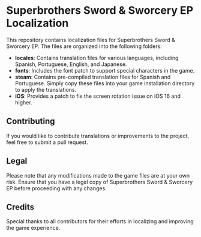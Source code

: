 # Superbrothers Sword & Sworcery EP Localization

This repository contains localization files for Superbrothers Sword & Sworcery EP. The files are organized into the following folders:

- **locales**: Contains translation files for various languages, including Spanish, Portuguese, English, and Japanese.
- **fonts**: Includes the font patch to support special characters in the game.
- **steam**: Contains pre-compiled translation files for Spanish and Portuguese. Simply copy these files into your game installation directory to apply the translations.
- **iOS**: Provides a patch to fix the screen rotation issue on iOS 16 and higher.
## Contributing

If you would like to contribute translations or improvements to the project, feel free to submit a pull request.

## Legal

Please note that any modifications made to the game files are at your own risk. Ensure that you have a legal copy of Superbrothers Sword & Sworcery EP before proceeding with any changes.

## Credits

Special thanks to all contributors for their efforts in localizing and improving the game experience.

